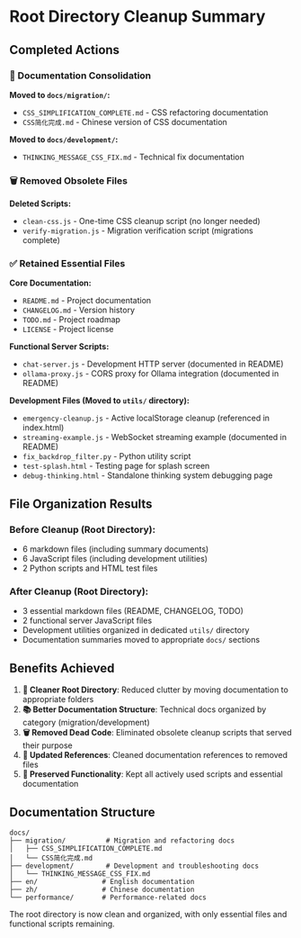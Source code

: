# Root Directory Cleanup Summary

## Completed Actions

### 📁 Documentation Consolidation
**Moved to `docs/migration/`:**
- `CSS_SIMPLIFICATION_COMPLETE.md` - CSS refactoring documentation
- `CSS简化完成.md` - Chinese version of CSS documentation

**Moved to `docs/development/`:**
- `THINKING_MESSAGE_CSS_FIX.md` - Technical fix documentation

### 🗑️ Removed Obsolete Files
**Deleted Scripts:**
- `clean-css.js` - One-time CSS cleanup script (no longer needed)
- `verify-migration.js` - Migration verification script (migrations complete)

### ✅ Retained Essential Files
**Core Documentation:**
- `README.md` - Project documentation
- `CHANGELOG.md` - Version history
- `TODO.md` - Project roadmap
- `LICENSE` - Project license

**Functional Server Scripts:**
- `chat-server.js` - Development HTTP server (documented in README)
- `ollama-proxy.js` - CORS proxy for Ollama integration (documented in README)

**Development Files (Moved to `utils/` directory):**
- `emergency-cleanup.js` - Active localStorage cleanup (referenced in index.html)
- `streaming-example.js` - WebSocket streaming example (documented in README)
- `fix_backdrop_filter.py` - Python utility script
- `test-splash.html` - Testing page for splash screen
- `debug-thinking.html` - Standalone thinking system debugging page

## File Organization Results

### Before Cleanup (Root Directory):
- 6 markdown files (including summary documents)
- 6 JavaScript files (including development utilities)
- 2 Python scripts and HTML test files

### After Cleanup (Root Directory):
- 3 essential markdown files (README, CHANGELOG, TODO)
- 2 functional server JavaScript files
- Development utilities organized in dedicated `utils/` directory
- Documentation summaries moved to appropriate `docs/` sections

## Benefits Achieved

1. **🧹 Cleaner Root Directory**: Reduced clutter by moving documentation to appropriate folders
2. **📚 Better Documentation Structure**: Technical docs organized by category (migration/development)
3. **🗑️ Removed Dead Code**: Eliminated obsolete cleanup scripts that served their purpose
4. **📝 Updated References**: Cleaned documentation references to removed files
5. **🔧 Preserved Functionality**: Kept all actively used scripts and essential documentation

## Documentation Structure

```
docs/
├── migration/          # Migration and refactoring docs
│   ├── CSS_SIMPLIFICATION_COMPLETE.md
│   └── CSS简化完成.md
├── development/        # Development and troubleshooting docs
│   └── THINKING_MESSAGE_CSS_FIX.md
├── en/                # English documentation
├── zh/                # Chinese documentation
└── performance/       # Performance-related docs
```

The root directory is now clean and organized, with only essential files and functional scripts remaining.
